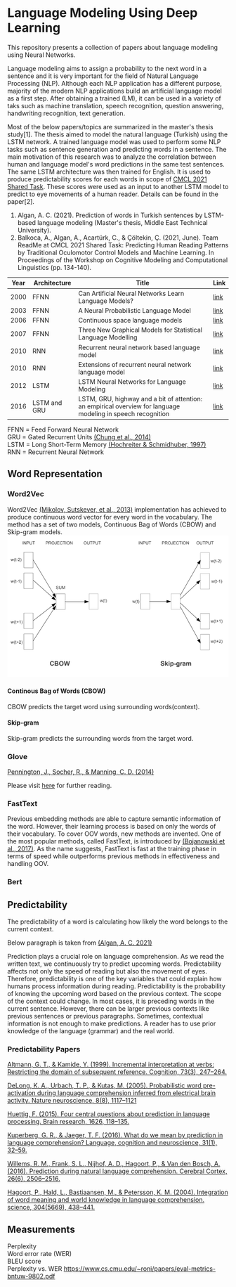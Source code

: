 # Language Modeling Using Deep Learning

This repository presents a collection of papers about language modeling using Neural Networks. 

Language modeling aims to assign a probability to the next word in a sentence and it is very important for the field of Natural Language Processing (NLP). Although each NLP application has a different purpose, majority of the modern NLP applications build an artificial language model as a first step. After obtaining a trained (LM), it can be used in a variety of taks such as machine translation, speech recognition, question answering, handwriting recognition, text generation.

Most of the below papers/topics are summarized in the master's thesis study[1]. The thesis aimed to model the natural language (Turkish) using the LSTM network. A trained language model was used to perform some NLP tasks such as sentence generation and predicting words in a sentence. The main motivation of this research was to analyze the correlation between human and language model's word predictions in the same test sentences. The same LSTM architecture was then trained for English. It is used to produce predictability scores for each words in scope of [CMCL 2021 Shared Task](https://cmclorg.github.io/shared_task). These scores were used as an input to another LSTM model to predict to eye movements of a human reader. Details can be found in the paper[2].

1. Algan, A. C. (2021). Prediction of words in Turkish sentences by LSTM-based language modeling (Master's thesis, Middle East Technical University).
2. Balkoca, A., Algan, A., Acartürk, C., & Çöltekin, Ç. (2021, June). Team ReadMe at CMCL 2021 Shared Task: Predicting Human Reading Patterns by Traditional Oculomotor Control Models and Machine Learning. In Proceedings of the Workshop on Cognitive Modeling and Computational Linguistics (pp. 134-140).



| Year          | Architecture  | Title         | Link |
| ------------- | ------------- | ------------- | ------------- |
| 2000          | FFNN          | Can Artificial Neural Networks Learn Language Models? | [link](https://www.isca-speech.org/archive/archive_papers/icslp_2000/i00_1202.pdf)  |
| 2003          | FFNN          | A Neural Probabilistic Language Model | [link](https://www.jmlr.org/papers/volume3/bengio03a/bengio03a.pdf)  |
| 2006          | FFNN          | Continuous space language models | [link](https://wiki.inf.ed.ac.uk/twiki/pub/CSTR/ListenSemester2_2009_10/sdarticle.pdf)  |
| 2007          | FFNN          | Three New Graphical Models for Statistical Language Modelling | [link](http://www.cs.utoronto.ca/~hinton/absps/threenew.pdf)  |
| 2010          | RNN           | Recurrent neural network based language model | [link](https://www.fit.vutbr.cz/research/groups/speech/publi/2010/mikolov_interspeech2010_IS100722.pdf)  |
| 2010          | RNN           | Extensions of recurrent neural network language model | [link](https://ieeexplore.ieee.org/stamp/stamp.jsp?tp=&arnumber=5947611)  |
| 2012          | LSTM          | LSTM Neural Networks for Language Modeling | [link](http://www-i6.informatik.rwth-aachen.de/publications/download/820/Sundermeyer-2012.pdf)  |
| 2016          | LSTM and GRU          |  LSTM, GRU, highway and a bit of attention: an empirical overview for language modeling in speech recognition | [link](https://publications.rwth-aachen.de/record/671147/files/671147.pdf)  |

FFNN = Feed Forward Neural Network \
GRU = Gated Recurrent Units [(Chung et al., 2014)](https://arxiv.org/pdf/1412.3555.pdf)\
LSTM = Long Short-Term Memory [(Hochreiter & Schmidhuber, 1997)](http://citeseerx.ist.psu.edu/viewdoc/download?doi=10.1.1.676.4320&rep=rep1&type=pdf) \
RNN = Recurrent Neural Network 

## Word Representation

### Word2Vec
Word2Vec [(Mikolov, Sutskever, et al., 2013)](https://proceedings.neurips.cc/paper/2013/file/9aa42b31882ec039965f3c4923ce901b-Paper.pdf) implementation has achieved to produce continuous word vector for every word in the vocabulary. The method has a set of two models, Continuous Bag of Words (CBOW) and Skip-gram models.
![Alt text](cbow-skip.PNG "[photo ref](https://arxiv.org/pdf/1309.4168v1.pdf)")

#### Continous Bag of Words (CBOW)
CBOW predicts the target word using surrounding words(context).


#### Skip-gram
Skip-gram predicts the surrounding words from the target word.

### Glove

[Pennington, J., Socher, R., & Manning, C. D. (2014)](https://nlp.stanford.edu/pubs/glove.pdf)

Please visit [here](https://nlp.stanford.edu/projects/glove/) for further reading.

### FastText
Previous embedding methods are able to capture semantic information of the word. However, their learning process is based on only the words of their vocabulary. To
cover OOV words, new methods are invented. One of the most popular methods, called FastText, is introduced by [(Bojanowski et al., 2017)](https://aclanthology.org/Q17-1010.pdf). As the name suggests, FastText is fast at the training phase in terms of speed while outperforms previous methods in effectiveness and handling OOV.


### Bert

## Predictability
The predictability of a word is calculating how likely the word belongs to the current context.

Below paragraph is taken from [(Algan, A. C. 2021)](https://open.metu.edu.tr/bitstream/handle/11511/89662/12626308.pdf)

Prediction plays a crucial role on language comprehension. As we read the written text, we continuously try to predict upcoming words. Predictability affects not only the speed of reading but also the movement of eyes. Therefore, predictability is one of the key variables that could explain how humans process information during reading. Predictability is the probability of knowing the upcoming word based on the previous context. The scope of the context could change. In most cases, it is preceding words in the current sentence. However, there can be larger previous contexts like previous sentences or previous paragraphs. Sometimes, contextual information is not enough to make predictions. A reader has to use prior knowledge of the language (grammar) and the real world.

### Predictability Papers
[Altmann, G. T., & Kamide, Y. (1999). Incremental interpretation at verbs: Restricting
the domain of subsequent reference. Cognition, 73(3), 247–264.](https://citeseerx.ist.psu.edu/viewdoc/download?doi=10.1.1.1068.4603&rep=rep1&type=pdf)

[DeLong, K. A., Urbach, T. P., & Kutas, M. (2005). Probabilistic word pre-activation
during language comprehension inferred from electrical brain activity. Nature
neuroscience, 8(8), 1117–1121](http://kutaslab.ucsd.edu/people/kutas/279/pdfs/2005.NN.1117.pdf)

[Huettig, F. (2015). Four central questions about prediction in language processing.
Brain research, 1626, 118–135.](https://pure.mpg.de/rest/items/item_2087802/component/file_2227069/content)

[Kuperberg, G. R., & Jaeger, T. F. (2016). What do we mean by prediction in language
comprehension? Language, cognition and neuroscience, 31(1), 32–59.](https://www.ncbi.nlm.nih.gov/pmc/articles/PMC4850025/)

[Willems, R. M., Frank, S. L., Nijhof, A. D., Hagoort, P., & Van den Bosch, A. (2016).
Prediction during natural language comprehension. Cerebral Cortex, 26(6),
2506–2516.](https://academic.oup.com/cercor/article/26/6/2506/1754078)

[Hagoort, P., Hald, L., Bastiaansen, M., & Petersson, K. M. (2004). Integration
of word meaning and world knowledge in language comprehension. science,
304(5669), 438–441.](https://pure.mpg.de/rest/items/item_60455_6/component/file_527079/content)

## Measurements
Perplexity \
Word error rate (WER)\
BLEU score\
Perplexity vs. WER https://www.cs.cmu.edu/~roni/papers/eval-metrics-bntuw-9802.pdf



